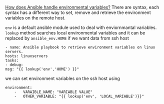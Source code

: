 [How does Ansible handle environmental variables?](https://www.educba.com/ansible-environment-variables/)
There are syntax, each syntax has a different way to set, remove and retrieve the environment variables on the remote host.

`env` is a default ansible module used to deal with enviornmantal variables.
`lookup` method searches local environmental variables and it can be replaced by `ansible_env.HOME` if we want data from ssh host
```
- name: Ansible playbook to retrieve environment variables on linux servers.
hosts: linuxservers
tasks:
- debug:
msg: "{{ lookup('env','HOME') }}"
```

we can set environment variables on the ssh host using
```
environment:
	-	VARAIBLE_NAME: "VARIABLE VALUE"
	-	OTHER_VARIABLE: "{{ lookup('env', 'LOCAL_VARIABLE')}}"
```